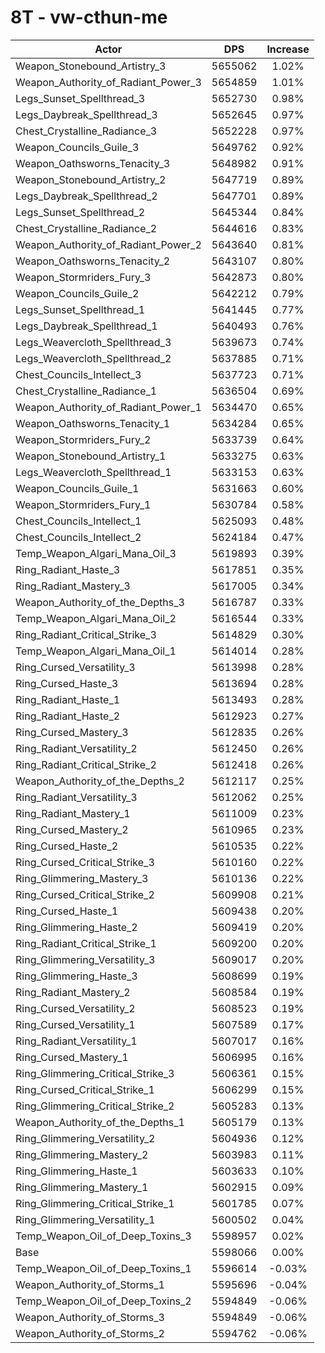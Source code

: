 # 8T - vw-cthun-me
| Actor | DPS | Increase |
|---|:---:|:---:|
|Weapon_Stonebound_Artistry_3|5655062|1.02%|
|Weapon_Authority_of_Radiant_Power_3|5654859|1.01%|
|Legs_Sunset_Spellthread_3|5652730|0.98%|
|Legs_Daybreak_Spellthread_3|5652645|0.97%|
|Chest_Crystalline_Radiance_3|5652228|0.97%|
|Weapon_Councils_Guile_3|5649762|0.92%|
|Weapon_Oathsworns_Tenacity_3|5648982|0.91%|
|Weapon_Stonebound_Artistry_2|5647719|0.89%|
|Legs_Daybreak_Spellthread_2|5647701|0.89%|
|Legs_Sunset_Spellthread_2|5645344|0.84%|
|Chest_Crystalline_Radiance_2|5644616|0.83%|
|Weapon_Authority_of_Radiant_Power_2|5643640|0.81%|
|Weapon_Oathsworns_Tenacity_2|5643107|0.80%|
|Weapon_Stormriders_Fury_3|5642873|0.80%|
|Weapon_Councils_Guile_2|5642212|0.79%|
|Legs_Sunset_Spellthread_1|5641445|0.77%|
|Legs_Daybreak_Spellthread_1|5640493|0.76%|
|Legs_Weavercloth_Spellthread_3|5639673|0.74%|
|Legs_Weavercloth_Spellthread_2|5637885|0.71%|
|Chest_Councils_Intellect_3|5637723|0.71%|
|Chest_Crystalline_Radiance_1|5636504|0.69%|
|Weapon_Authority_of_Radiant_Power_1|5634470|0.65%|
|Weapon_Oathsworns_Tenacity_1|5634284|0.65%|
|Weapon_Stormriders_Fury_2|5633739|0.64%|
|Weapon_Stonebound_Artistry_1|5633275|0.63%|
|Legs_Weavercloth_Spellthread_1|5633153|0.63%|
|Weapon_Councils_Guile_1|5631663|0.60%|
|Weapon_Stormriders_Fury_1|5630784|0.58%|
|Chest_Councils_Intellect_1|5625093|0.48%|
|Chest_Councils_Intellect_2|5624184|0.47%|
|Temp_Weapon_Algari_Mana_Oil_3|5619893|0.39%|
|Ring_Radiant_Haste_3|5617851|0.35%|
|Ring_Radiant_Mastery_3|5617005|0.34%|
|Weapon_Authority_of_the_Depths_3|5616787|0.33%|
|Temp_Weapon_Algari_Mana_Oil_2|5616544|0.33%|
|Ring_Radiant_Critical_Strike_3|5614829|0.30%|
|Temp_Weapon_Algari_Mana_Oil_1|5614014|0.28%|
|Ring_Cursed_Versatility_3|5613998|0.28%|
|Ring_Cursed_Haste_3|5613694|0.28%|
|Ring_Radiant_Haste_1|5613493|0.28%|
|Ring_Radiant_Haste_2|5612923|0.27%|
|Ring_Cursed_Mastery_3|5612835|0.26%|
|Ring_Radiant_Versatility_2|5612450|0.26%|
|Ring_Radiant_Critical_Strike_2|5612418|0.26%|
|Weapon_Authority_of_the_Depths_2|5612117|0.25%|
|Ring_Radiant_Versatility_3|5612062|0.25%|
|Ring_Radiant_Mastery_1|5611009|0.23%|
|Ring_Cursed_Mastery_2|5610965|0.23%|
|Ring_Cursed_Haste_2|5610535|0.22%|
|Ring_Cursed_Critical_Strike_3|5610160|0.22%|
|Ring_Glimmering_Mastery_3|5610136|0.22%|
|Ring_Cursed_Critical_Strike_2|5609908|0.21%|
|Ring_Cursed_Haste_1|5609438|0.20%|
|Ring_Glimmering_Haste_2|5609419|0.20%|
|Ring_Radiant_Critical_Strike_1|5609200|0.20%|
|Ring_Glimmering_Versatility_3|5609017|0.20%|
|Ring_Glimmering_Haste_3|5608699|0.19%|
|Ring_Radiant_Mastery_2|5608584|0.19%|
|Ring_Cursed_Versatility_2|5608523|0.19%|
|Ring_Cursed_Versatility_1|5607589|0.17%|
|Ring_Radiant_Versatility_1|5607017|0.16%|
|Ring_Cursed_Mastery_1|5606995|0.16%|
|Ring_Glimmering_Critical_Strike_3|5606361|0.15%|
|Ring_Cursed_Critical_Strike_1|5606299|0.15%|
|Ring_Glimmering_Critical_Strike_2|5605283|0.13%|
|Weapon_Authority_of_the_Depths_1|5605179|0.13%|
|Ring_Glimmering_Versatility_2|5604936|0.12%|
|Ring_Glimmering_Mastery_2|5603983|0.11%|
|Ring_Glimmering_Haste_1|5603633|0.10%|
|Ring_Glimmering_Mastery_1|5602915|0.09%|
|Ring_Glimmering_Critical_Strike_1|5601785|0.07%|
|Ring_Glimmering_Versatility_1|5600502|0.04%|
|Temp_Weapon_Oil_of_Deep_Toxins_3|5598957|0.02%|
|Base|5598066|0.00%|
|Temp_Weapon_Oil_of_Deep_Toxins_1|5596614|-0.03%|
|Weapon_Authority_of_Storms_1|5595696|-0.04%|
|Temp_Weapon_Oil_of_Deep_Toxins_2|5594849|-0.06%|
|Weapon_Authority_of_Storms_3|5594849|-0.06%|
|Weapon_Authority_of_Storms_2|5594762|-0.06%|
